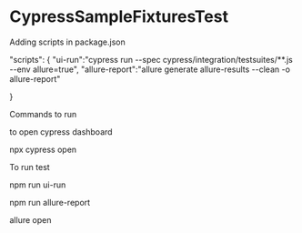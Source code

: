 # CypressSampleFixturesTest


Adding scripts in package.json

"scripts": {
    "ui-run":"cypress run --spec cypress/integration/testsuites/**.js --env allure=true",
    "allure-report":"allure generate allure-results --clean -o allure-report"
    
  }

Commands to run

to open cypress dashboard

npx cypress open 

To run test

npm run ui-run

npm run allure-report

allure open
